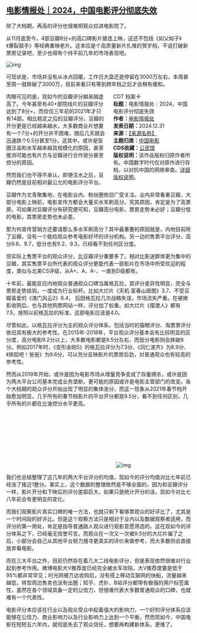 <!--1735669492000-->
[电影情报处｜2024，中国电影评分彻底失效](https://chinadigitaltimes.net/chinese/714581.html)
------

<p>除了大档期，再高的评分也很难把观众拉进电影院了。</p><p>从11月底至今，4部豆瓣8分+的高口碑影片接连上映，这还不包括《如父如子》《爆裂鼓手》等经典重映老片。这本应是个高质量新片扎堆的贺岁档，不说打破新票房记录吧，至少也得有个持平前几年的市场表现吧。</p><p><img decoding="async" src="https://chinadigitaltimes.net/chinese/files/2024/12/post-714581-67742d8f407d8.png" alt="img"></p><p>可现状是，市场并没有从冰点回暖，工作日大盘还是停留在3000万左右，本周甚至周一就跌破了3000万，目前来看只有等到跨年档之后才会稍有缓和。</p><div style="width:42%;float:right;padding-left:20px"><div class="su-spoiler su-spoiler-style-fancy su-spoiler-icon-chevron-circle" data-scroll-offset="0" data-anchor-in-url="no"><div class="su-spoiler-title" tabindex="0" role="button"><span class="su-spoiler-icon"></span>CDT 档案卡</div><div class="su-spoiler-content su-u-clearfix su-u-trim"><strong>标题：</strong>电影情报处｜2024，中国电影评分彻底失效<br><strong>作者：</strong><a href="https://chinadigitaltimes.net/space/电影情报处" target="_blank">电影情报处</a><br><strong>发表日期：</strong>2024.12.31<br><strong>来源：</strong><a href="https://web.archive.org/web/20241231174352/https://mp.weixin.qq.com/s/7txnbIZlPwBkJxScEmeA1g" target="_blank">【来源名称】</a><br><strong>主题归类：</strong><a href="https://chinadigitaltimes.net/space/中国电影" target="_blank">中国电影</a><br><strong>CDS收藏：</strong><a href="https://chinadigitaltimes.net/space/%E5%85%AC%E6%B0%91%E9%A6%86" target="_blank" rel="noopener">公民馆</a><br><strong>版权说明：</strong>该作品版权归原作者所有。中国数字时代仅对原作进行存档，以对抗中国的网络审查。<a href="https://chinadigitaltimes.net/chinese/copyright">详细版权说明</a>。</div></div></div><p>肉眼可见的是，现如今的豆瓣评分越来越虚高了。今年甚至有40+部院线片的豆瓣评分达到了8分+，而仅仅三年前的2021年才只有14部。相比稳定之后的豆瓣评分，豆瓣的开分更是已经越来越水，大多数商业片想要有一个7分+的开分并不困难，随后几天就会迅速跌个0.5分甚至1分。这其中，或许是饭圈泛滥和水军越来越具规模化的原因，甚至推测可能也有片方与豆瓣进行合作锁分甚至控分的原因。</p><p>然而我们也不得不承认，即便注水之后，豆瓣仍然是目前相对最公允的电影评分平台。</p><p>豆瓣作为文青聚集地，在电影业内、粉丝圈依旧广受关注。业内非常看重豆瓣，大部分电影上映前，电影宣传方都会大量买水军刷高分。究其原因，肯定是为了高票房。可如果对豆瓣评分有研究便可知，豆瓣高分电影，票房走势未必好；豆瓣分低的电影，其票房走势也未必差。 &nbsp; &nbsp;</p><p>那为何宣传营销方还要请那么多水军刷高分？其中最重要的原因就是，内地目前除了豆瓣，没有一个能给观众参考电影好坏的评分机构。另一边的售票平台评分，高分9.6、9.7，低分也有9.2、9.3，已经看不到任何区分度。</p><p>但实际上售票平台的观众评分，比豆瓣评分重要多了。相对比影迷群体更为集中的豆瓣，其实售票平台所代表的观众评分更能代表一部影片在市场中所受欢迎的程度，类似与北美CS评级，从A+、A、A-，一直到D级都有。</p><p>十年前，最能反应内地观众普通观众口碑当属格瓦拉，其评分差异性明显，完全与票房走势挂钩，一度成为行业标杆。比如大烂片《天机·富春山居图》3.7、不受豆瓣喜爱的《澳门风云2》8.4， 后因格瓦拉几次战略失误，市场流失严重。在被微影收购后，也与其他购票网站一样，评分加了权重。如大烂片《摆渡人》都有7.5，按照以前格瓦拉的标准，这部电影应该是4.0。</p><p>尽管如此，以格瓦拉评分为主的观众评分体系，包括当时的猫眼评分、淘票票评分依旧具有极大的参考性。在2015年-2018年，平台观众评分基本会有比较明显的区分度，高分电影9.2分以上，大多数电影都是8.5分左右，而低分电影则会跌破8分。例如2017年时，《变形金刚5》的格瓦拉评分为7.3分、《冈仁波齐》为8.9分、《摔跤吧！爸爸》为9.6分，可以充分反映影片的票房后劲，对普通观众也有较高的参考性。&nbsp; &nbsp;&nbsp;</p><p>然而从2019年开始，或许是因为电影市场从增量竞争变成了存量搏杀，或许是因为两大平台公司基本完成业务垄断，更可能的原因或许是电影主管部门的改变。各个大档期的观众评分开始出现了明显的集体涨分，而这一现象从2021年春节档开始愈加明显，几乎所有的春节档影片的平台开分都是9.5分，看不到任何区别，几乎所有的片都在比谁控分水平更高。</p><p><img decoding="async" src="data:image/svg+xml,%3Csvg%20xmlns='http://www.w3.org/2000/svg'%20viewBox='0%200%200%200'%3E%3C/svg%3E" alt="img" data-lazy-src="https://mmbiz.qpic.cn/mmbiz_png/HmVaS6HuHgrbO883pJJPpYm83ibBW3lRePkmDRV9IZPPM2Id9CoNz7s4iaOHDHUDdr1ibyoibdUHic4nt4sM5Bypwfg/640?wx_fmt=png\&amp;amp;from=appmsg\&amp;amp;tp=webp\&amp;amp;wxfrom=5\&amp;amp;wx_lazy=1\&amp;amp;wx_co=1"><noscript><img decoding="async" src="https://mmbiz.qpic.cn/mmbiz_png/HmVaS6HuHgrbO883pJJPpYm83ibBW3lRePkmDRV9IZPPM2Id9CoNz7s4iaOHDHUDdr1ibyoibdUHic4nt4sM5Bypwfg/640?wx_fmt=png\&amp;amp;from=appmsg\&amp;amp;tp=webp\&amp;amp;wxfrom=5\&amp;amp;wx_lazy=1\&amp;amp;wx_co=1" alt="img"></noscript></p><p>我们也总结整理了这几年的两大平台评分的均值，现如今的评分均值对比七年前已经涨了接近1整分。事实上，这个数据的整理依然是不够全面的，因为和豆瓣评分一样，影片开分和下映后的评分差距巨大，如果只是统计开分的话，现如今对比七八年前会有更明显的变化。</p><p>而我们观察影片真实口碑的唯一方法，也就只剩下看够票观众的好评比了，尤其是一个时间段的好评比。但是这个观察方法只是相对于业内以及数据观察者适用，而评分的第一用处，肯定是指导普通路人观众进行观影意愿筛选的。这在现如今的评分体系之下，已经毫无信誉可言。而观众在一次又一次被9.5分的大烂片骗了之后，小部分会自己从其他平台努力搜寻更真实的评价来做参考，而大多数则会直接放弃看电影。</p><p>而在三大平台之外，目前仍然存在着几大二线电影评分，但是表现依然很难对行业起到参考作用。微博电影大V推荐度已经完全被水军攻陷，大V推荐度要是低于95%都非常罕见；时光网被万达收购后，没有搭上移动互联网的快船，流量越来越低，转型周边售卖也没有出圈；知乎、虎扑、B站评分都带有极强的用户标签属性，虽然在各个领域具备一定的公信力，但很难代表大多数普通观众的口碑，也就难有一个代表性。</p><p>电影评分本应该在行业以及观众受众中起着强大的影响力，一个好的评分体系应该能够在公信力、商业影响力以及行业影响力上达到一个平衡，然而现如今，中国电影在短短五六年内，就彻底失去了观众信任，想要再构建新体系，更难了。</p><div class="addtoany_share_save_container addtoany_content addtoany_content_bottom"><div class="a2a_kit a2a_kit_size_32 addtoany_list" data-a2a-url="https://chinadigitaltimes.net/chinese/714581.html" data-a2a-title="电影情报处｜2024，中国电影评分彻底失效"><a class="a2a_button_facebook" href="https://www.addtoany.com/add_to/facebook?linkurl=https%3A%2F%2Fchinadigitaltimes.net%2Fchinese%2F714581.html&amp;linkname=%E7%94%B5%E5%BD%B1%E6%83%85%E6%8A%A5%E5%A4%84%EF%BD%9C2024%EF%BC%8C%E4%B8%AD%E5%9B%BD%E7%94%B5%E5%BD%B1%E8%AF%84%E5%88%86%E5%BD%BB%E5%BA%95%E5%A4%B1%E6%95%88" title="Facebook" rel="nofollow noopener" target="_blank"></a><a class="a2a_button_twitter" href="https://www.addtoany.com/add_to/twitter?linkurl=https%3A%2F%2Fchinadigitaltimes.net%2Fchinese%2F714581.html&amp;linkname=%E7%94%B5%E5%BD%B1%E6%83%85%E6%8A%A5%E5%A4%84%EF%BD%9C2024%EF%BC%8C%E4%B8%AD%E5%9B%BD%E7%94%B5%E5%BD%B1%E8%AF%84%E5%88%86%E5%BD%BB%E5%BA%95%E5%A4%B1%E6%95%88" title="Twitter" rel="nofollow noopener" target="_blank"></a><a class="a2a_button_telegram" href="https://www.addtoany.com/add_to/telegram?linkurl=https%3A%2F%2Fchinadigitaltimes.net%2Fchinese%2F714581.html&amp;linkname=%E7%94%B5%E5%BD%B1%E6%83%85%E6%8A%A5%E5%A4%84%EF%BD%9C2024%EF%BC%8C%E4%B8%AD%E5%9B%BD%E7%94%B5%E5%BD%B1%E8%AF%84%E5%88%86%E5%BD%BB%E5%BA%95%E5%A4%B1%E6%95%88" title="Telegram" rel="nofollow noopener" target="_blank"></a><a class="a2a_button_reddit" href="https://www.addtoany.com/add_to/reddit?linkurl=https%3A%2F%2Fchinadigitaltimes.net%2Fchinese%2F714581.html&amp;linkname=%E7%94%B5%E5%BD%B1%E6%83%85%E6%8A%A5%E5%A4%84%EF%BD%9C2024%EF%BC%8C%E4%B8%AD%E5%9B%BD%E7%94%B5%E5%BD%B1%E8%AF%84%E5%88%86%E5%BD%BB%E5%BA%95%E5%A4%B1%E6%95%88" title="Reddit" rel="nofollow noopener" target="_blank"></a><a class="a2a_button_whatsapp" href="https://www.addtoany.com/add_to/whatsapp?linkurl=https%3A%2F%2Fchinadigitaltimes.net%2Fchinese%2F714581.html&amp;linkname=%E7%94%B5%E5%BD%B1%E6%83%85%E6%8A%A5%E5%A4%84%EF%BD%9C2024%EF%BC%8C%E4%B8%AD%E5%9B%BD%E7%94%B5%E5%BD%B1%E8%AF%84%E5%88%86%E5%BD%BB%E5%BA%95%E5%A4%B1%E6%95%88" title="WhatsApp" rel="nofollow noopener" target="_blank"></a><a class="a2a_button_email" href="https://www.addtoany.com/add_to/email?linkurl=https%3A%2F%2Fchinadigitaltimes.net%2Fchinese%2F714581.html&amp;linkname=%E7%94%B5%E5%BD%B1%E6%83%85%E6%8A%A5%E5%A4%84%EF%BD%9C2024%EF%BC%8C%E4%B8%AD%E5%9B%BD%E7%94%B5%E5%BD%B1%E8%AF%84%E5%88%86%E5%BD%BB%E5%BA%95%E5%A4%B1%E6%95%88" title="Email" rel="nofollow noopener" target="_blank"></a><a class="a2a_button_copy_link" href="https://www.addtoany.com/add_to/copy_link?linkurl=https%3A%2F%2Fchinadigitaltimes.net%2Fchinese%2F714581.html&amp;linkname=%E7%94%B5%E5%BD%B1%E6%83%85%E6%8A%A5%E5%A4%84%EF%BD%9C2024%EF%BC%8C%E4%B8%AD%E5%9B%BD%E7%94%B5%E5%BD%B1%E8%AF%84%E5%88%86%E5%BD%BB%E5%BA%95%E5%A4%B1%E6%95%88" title="Copy Link" rel="nofollow noopener" target="_blank"></a><a class="a2a_dd addtoany_share_save addtoany_share" href="https://www.addtoany.com/share"></a></div></div>
